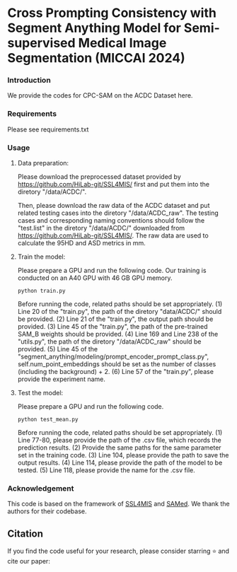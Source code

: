 # Cross Prompting Consistency with Segment Anything Model for Semi-supervised Medical Image Segmentation (MICCAI 2024)

### Introduction

We provide the codes for CPC-SAM on the ACDC Dataset here.
### Requirements
Please see requirements.txt

### Usage
1. Data preparation:

   Please download the preprocessed dataset provided by https://github.com/HiLab-git/SSL4MIS/ first and put them into the diretory "/data/ACDC/".

   Then, please download the raw data of the ACDC dataset and put related testing cases into the diretory "/data/ACDC_raw". The testing cases and corresponding naming conventions should follow the "test.list" in the diretory "/data/ACDC/" downloaded from https://github.com/HiLab-git/SSL4MIS/. The raw data are used to calculate the 95HD and ASD metrics in mm.

2. Train the model:

   Please prepare a GPU and run the following code. Our training is conducted on an A40 GPU with 46 GB GPU memory.
   ```
   python train.py
   ```
   Before running the code, related paths should be set appropriately. (1) Line 20 of the "train.py", the path of the diretory "data/ACDC/" should be provided. (2) Line 21 of the "train.py", the output path should be provided. (3) Line 45 of the "train.py", the path of the pre-trained SAM_B weights should be provided. (4) Line  169 and Line 238 of the "utils.py", the path of the diretory "/data/ACDC_raw" should be provided. (5) Line 45 of the "segment_anything/modeling/prompt_encoder_prompt_class.py", self.num_point_embeddings should be set as the number of classes (including the background) + 2. (6) Line 57 of the "train.py", please provide the experiment name.

3. Test the model:

   Please prepare a GPU and run the following code.
   ```
   python test_mean.py
   ```
   Before running the code, related paths should be set appropriately. (1) Line 77-80, please provide the path of the .csv file, which records the prediction results. (2) Provide the same paths for the same parameter set in the training code. (3) Line 104, please provide the path to save the output results. (4) Line 114, please provide the path of the model to be tested. (5) Line 118, please provide the name for the .csv file.

### Acknowledgement
This code is based on the framework of [SSL4MIS](https://github.com/HiLab-git/SSL4MIS/) and [SAMed](https://github.com/hitachinsk/SAMed). We thank the authors for their codebase.

## Citation
If you find the code useful for your research, please consider starring ⭐ and cite our paper:
```sh

```

